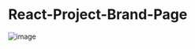 # React-Project-Brand-Page
![image](https://github.com/erikth97/React-Project-Brand-Page/assets/94486146/7e1b3059-5191-45cb-92b5-c0b3c65c5bda)
